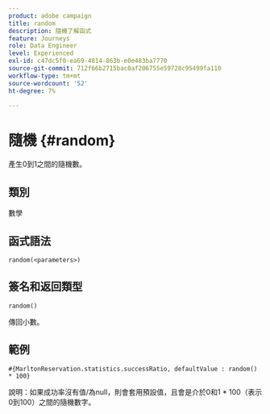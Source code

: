 ```yaml
---
product: adobe campaign
title: random
description: 隨機了解函式
feature: Journeys
role: Data Engineer
level: Experienced
exl-id: c47dc5f0-ea69-4814-863b-e0e483ba7770
source-git-commit: 712f66b2715bac0af206755e59728c95499fa110
workflow-type: tm+mt
source-wordcount: '52'
ht-degree: 7%

---
```


# 隨機 {#random}

產生0到1之間的隨機數。

## 類別

數學

## 函式語法

`random(<parameters>)`

## 簽名和返回類型

`random()`

傳回小數。

## 範例

`#{MarltonReservation.statistics.successRatio, defaultValue : random() * 100}`

說明：如果成功率沒有值/為null，則會套用預設值，且會是介於0和1 * 100（表示0到100）之間的隨機數字。
